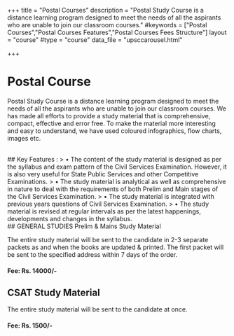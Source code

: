 +++
title = "Postal Courses"
description = "Postal Study Course is a distance learning program designed to meet the needs of all the aspirants who are unable to join our classroom courses."
#keywords = ["Postal Courses","Postal Courses Features","Postal Courses Fees Structure"]
layout = "course"
#type = "course"
data_file = "upsccarousel.html"

+++

# Postal Course
>
Postal Study Course is a distance learning program designed to meet the needs of all the aspirants who are unable to join our classroom courses. We has made all efforts to provide a study material that is comprehensive, compact, effective and error free. To make the material more interesting and easy to understand, we have used coloured infographics, flow charts, images etc.

</br>
## Key Features : 
>
•	The content of the study material is designed as per the syllabus and exam pattern of the Civil Services Examination. However, it is also very useful for State Public Services and other Competitive Examinations. 
>
•	The study material is analytical as well as comprehensive in nature to deal with the requirements of both Prelim and Main stages of the Civil Services Examination. 
>
•	The study material is integrated with previous years questions of Civil Services Examination. 
>
•	The study material is revised at regular intervals as per the latest happenings, developments and changes in the syllabus.

</br>
## GENERAL STUDIES Prelim & Mains Study Material

The entire study material will be sent to the candidate in 2-3 separate packets as and when the books are updated & printed. The first packet will be sent to the specified address within 7 days of the order. 

#### Fee: Rs. 14000/- 

## CSAT Study Material

The entire study material will be sent to the candidate at once. 

#### Fee: Rs. 1500/- 
